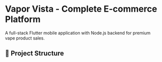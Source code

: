 # Vapor Vista - Complete E-commerce Platform

A full-stack Flutter mobile application with Node.js backend for premium vape product sales.

## 🚀 Project Structure
